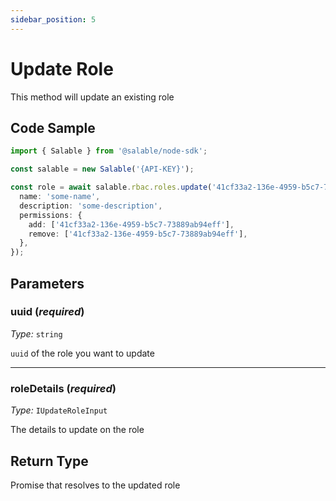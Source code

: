 ```yaml
---
sidebar_position: 5
---
```


# Update Role

This method will update an existing role

## Code Sample

```typescript
import { Salable } from '@salable/node-sdk';

const salable = new Salable('{API-KEY}');

const role = await salable.rbac.roles.update('41cf33a2-136e-4959-b5c7-73889ab94eff', {
  name: 'some-name',
  description: 'some-description',
  permissions: {
    add: ['41cf33a2-136e-4959-b5c7-73889ab94eff'],
    remove: ['41cf33a2-136e-4959-b5c7-73889ab94eff'],
  },
});
```

## Parameters

### uuid (_required_)

_Type:_ `string`

`uuid` of the role you want to update

---

### roleDetails (_required_)

_Type:_ `IUpdateRoleInput`

The details to update on the role

## Return Type

Promise that resolves to the updated role
